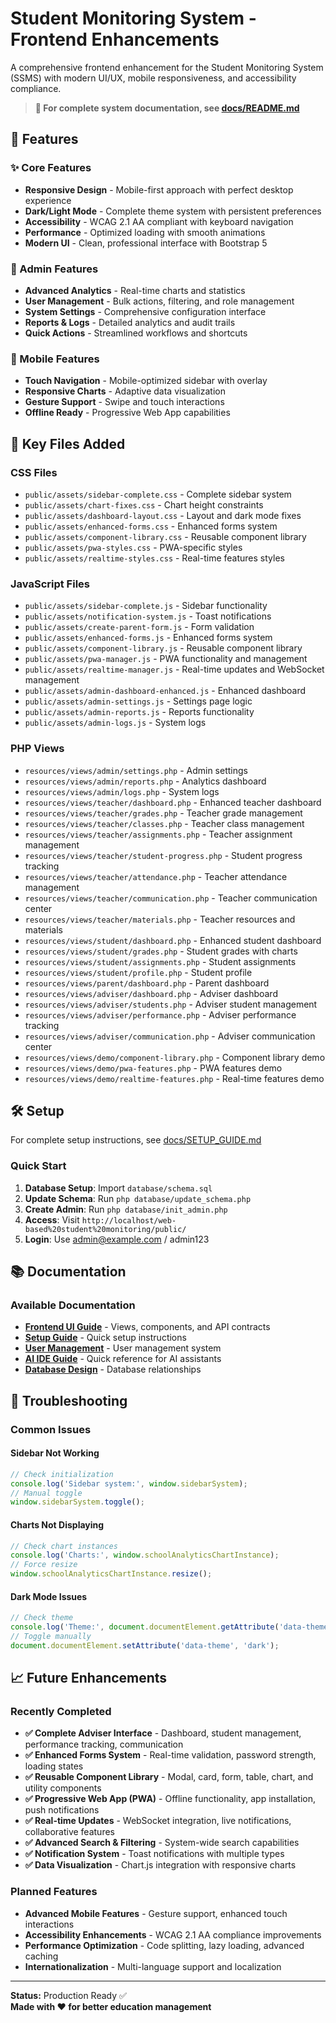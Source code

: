 # Student Monitoring System - Frontend Enhancements

A comprehensive frontend enhancement for the Student Monitoring System (SSMS) with modern UI/UX, mobile responsiveness, and accessibility compliance.

> **📖 For complete system documentation, see [docs/README.md](docs/README.md)**

## 🚀 Features

### ✨ Core Features
- **Responsive Design** - Mobile-first approach with perfect desktop experience
- **Dark/Light Mode** - Complete theme system with persistent preferences
- **Accessibility** - WCAG 2.1 AA compliant with keyboard navigation
- **Performance** - Optimized loading with smooth animations
- **Modern UI** - Clean, professional interface with Bootstrap 5

### 🎯 Admin Features
- **Advanced Analytics** - Real-time charts and statistics
- **User Management** - Bulk actions, filtering, and role management
- **System Settings** - Comprehensive configuration interface
- **Reports & Logs** - Detailed analytics and audit trails
- **Quick Actions** - Streamlined workflows and shortcuts

### 📱 Mobile Features
- **Touch Navigation** - Mobile-optimized sidebar with overlay
- **Responsive Charts** - Adaptive data visualization
- **Gesture Support** - Swipe and touch interactions
- **Offline Ready** - Progressive Web App capabilities

## 📁 Key Files Added

### CSS Files
- `public/assets/sidebar-complete.css` - Complete sidebar system
- `public/assets/chart-fixes.css` - Chart height constraints
- `public/assets/dashboard-layout.css` - Layout and dark mode fixes
- `public/assets/enhanced-forms.css` - Enhanced forms system
- `public/assets/component-library.css` - Reusable component library
- `public/assets/pwa-styles.css` - PWA-specific styles
- `public/assets/realtime-styles.css` - Real-time features styles

### JavaScript Files
- `public/assets/sidebar-complete.js` - Sidebar functionality
- `public/assets/notification-system.js` - Toast notifications
- `public/assets/create-parent-form.js` - Form validation
- `public/assets/enhanced-forms.js` - Enhanced forms system
- `public/assets/component-library.js` - Reusable component library
- `public/assets/pwa-manager.js` - PWA functionality and management
- `public/assets/realtime-manager.js` - Real-time updates and WebSocket management
- `public/assets/admin-dashboard-enhanced.js` - Enhanced dashboard
- `public/assets/admin-settings.js` - Settings page logic
- `public/assets/admin-reports.js` - Reports functionality
- `public/assets/admin-logs.js` - System logs

### PHP Views
- `resources/views/admin/settings.php` - Admin settings
- `resources/views/admin/reports.php` - Analytics dashboard
- `resources/views/admin/logs.php` - System logs
- `resources/views/teacher/dashboard.php` - Enhanced teacher dashboard
- `resources/views/teacher/grades.php` - Teacher grade management
- `resources/views/teacher/classes.php` - Teacher class management
- `resources/views/teacher/assignments.php` - Teacher assignment management
- `resources/views/teacher/student-progress.php` - Student progress tracking
- `resources/views/teacher/attendance.php` - Teacher attendance management
- `resources/views/teacher/communication.php` - Teacher communication center
- `resources/views/teacher/materials.php` - Teacher resources and materials
- `resources/views/student/dashboard.php` - Enhanced student dashboard
- `resources/views/student/grades.php` - Student grades with charts
- `resources/views/student/assignments.php` - Student assignments
- `resources/views/student/profile.php` - Student profile
- `resources/views/parent/dashboard.php` - Parent dashboard
- `resources/views/adviser/dashboard.php` - Adviser dashboard
- `resources/views/adviser/students.php` - Adviser student management
- `resources/views/adviser/performance.php` - Adviser performance tracking
- `resources/views/adviser/communication.php` - Adviser communication center
- `resources/views/demo/component-library.php` - Component library demo
- `resources/views/demo/pwa-features.php` - PWA features demo
- `resources/views/demo/realtime-features.php` - Real-time features demo

## 🛠️ Setup

For complete setup instructions, see [docs/SETUP_GUIDE.md](docs/SETUP_GUIDE.md)

### Quick Start
1. **Database Setup**: Import `database/schema.sql`
2. **Update Schema**: Run `php database/update_schema.php`
3. **Create Admin**: Run `php database/init_admin.php`
4. **Access**: Visit `http://localhost/web-based%20student%20monitoring/public/`
5. **Login**: Use admin@example.com / admin123

## 📚 Documentation

### Available Documentation
- **[Frontend UI Guide](docs/FRONTEND_UI.md)** - Views, components, and API contracts
- **[Setup Guide](docs/SETUP_GUIDE.md)** - Quick setup instructions
- **[User Management](docs/USER_MANAGEMENT.md)** - User management system
- **[AI IDE Guide](docs/AI_IDE.md)** - Quick reference for AI assistants
- **[Database Design](docs/ERD_NOTES.md)** - Database relationships

## 🐛 Troubleshooting

### Common Issues

#### Sidebar Not Working
```javascript
// Check initialization
console.log('Sidebar system:', window.sidebarSystem);
// Manual toggle
window.sidebarSystem.toggle();
```

#### Charts Not Displaying
```javascript
// Check chart instances
console.log('Charts:', window.schoolAnalyticsChartInstance);
// Force resize
window.schoolAnalyticsChartInstance.resize();
```

#### Dark Mode Issues
```javascript
// Check theme
console.log('Theme:', document.documentElement.getAttribute('data-theme'));
// Toggle manually
document.documentElement.setAttribute('data-theme', 'dark');
```

## 📈 Future Enhancements

### Recently Completed
- **✅ Complete Adviser Interface** - Dashboard, student management, performance tracking, communication
- **✅ Enhanced Forms System** - Real-time validation, password strength, loading states
- **✅ Reusable Component Library** - Modal, card, form, table, chart, and utility components
- **✅ Progressive Web App (PWA)** - Offline functionality, app installation, push notifications
- **✅ Real-time Updates** - WebSocket integration, live notifications, collaborative features
- **✅ Advanced Search & Filtering** - System-wide search capabilities
- **✅ Notification System** - Toast notifications with multiple types
- **✅ Data Visualization** - Chart.js integration with responsive charts

### Planned Features
- **Advanced Mobile Features** - Gesture support, enhanced touch interactions
- **Accessibility Enhancements** - WCAG 2.1 AA compliance improvements
- **Performance Optimization** - Code splitting, lazy loading, advanced caching
- **Internationalization** - Multi-language support and localization

---

**Status:** Production Ready ✅  
**Made with ❤️ for better education management**